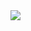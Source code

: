 <img src="https://www.google.com/url?sa=i&url=https%3A%2F%2Fknowyourmeme.com%2Fmemes%2Fdoge&psig=AOvVaw1bQCN4X405xLQBapy2pEY-&ust=1591287451219000&source=images&cd=vfe&ved=0CAIQjRxqFwoTCKjQ2O2F5ukCFQAAAAAdAAAAABAD">
